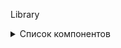 Library


<details><summary>Список компонентов</summary><blockquote>



<details><summary> Resistors </summary><blockquote>

~~~
R 0603 ±0,1%
R 0603 ±1%
R 0603 ±5%
R 0805 ±0,1%
R 0805 ±1%
R 0805 ±5%
R 1206 ±0,1%
R 1206 ±1%
R 1206 ±5%
R 1812 ±0,1%
R 1812 ±1%
R 1812 ±5%
R 2512 ±0,1%
R 2512 ±1%
R 2512 ±5%

R 0,125W ±0,1%
R 0,125W ±1%
R 0,125W ±5%
R 0,25W 0,±1%
R 0,25W ±1%
R 0,25W ±5%
R 0,5W ±0,1%
R 0,5W ±1%
R 0,5W ±5%
R 1W ±0,1%
R 1W ±1%
R 1W ±5%
R 2W ±0,1%
R 2W ±1%
R 2W ±5%
~~~

</blockquote></details>  

<details><summary> Capasitors </summary><blockquote>

~~~
Керамические
С0603 X7R
С0805 X7R
С1206 X7R
С1210 X7R 
С1812 X7R 

С0603 NP0
С0805 NP0
С126 NP0
С1210 NP0
С1812 NP0

Танталовые
TCAP A
TCAP B
TCAP C
TCAP D
TCAP E

Электролитические
ECAP 5х7
ECAP 5х11
ECAP 6х11
ECAP 8х12
ECAP 10х12
ECAP 10х20
ECAP 10х15
ECAP 10х18
ECAP 10х22
ECAP 10х30
ECAP 13х14
ECAP 13х15
ECAP 13х17
ECAP 13х20
ECAP 13х22
ECAP 13х25
ECAP 13х27
ECAP 13х35,5
ECAP 16х16,5
ECAP 16х20
ECAP 16х22
ECAP 16х26,5
ECAP 16х27
ECAP 16х33,5
ECAP 16х37
ECAP 18х35
~~~

</blockquote></details>

<details><summary> Resistors Other </summary><blockquote>

</blockquote></details>

<details><summary> Capasitors Other </summary><blockquote>

</blockquote></details>

<details><summary> Diode </summary><blockquote>

</blockquote></details>

<details><summary> Transistor </summary><blockquote>

</blockquote></details>

<details><summary> OpAmp </summary><blockquote>

</blockquote></details>

<details><summary> Microcontroller </summary><blockquote>

</blockquote></details>

<details><summary> LinearVoltage </summary><blockquote>

</blockquote></details>

<details><summary> SMPScontrol </summary><blockquote>

</blockquote></details>

<details><summary> Contact </summary><blockquote>

</blockquote></details>

<details><summary> Logic </summary><blockquote>

</blockquote></details>

<details><summary> Interface </summary><blockquote>

</blockquote></details>

<details><summary> Protection </summary><blockquote>

</blockquote></details>

<details><summary> Drivers </summary><blockquote>

</blockquote></details>

<details><summary> MotorControl </summary><blockquote>

</blockquote></details>

<details><summary> Magnetics </summary><blockquote>

</blockquote></details>

<details><summary> LED </summary><blockquote>

</blockquote></details>

<details><summary> Quartz </summary><blockquote>

</blockquote></details>

<details><summary> Device </summary><blockquote>

</blockquote></details>

<details><summary> Sensor </summary><blockquote>

</blockquote></details>

<details><summary> OptoCoupler </summary><blockquote>

</blockquote></details>

<details><summary> DC-DC </summary><blockquote>

</blockquote></details>

</blockquote></details>